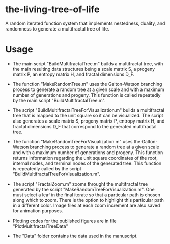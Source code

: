 # the-living-tree-of-life

A random iterated function system that implements nestedness, duality, and randomness to generate a multifractal tree of life.

# Usage

* The main script "BuildMultifractalTree.m" builds a multifractal tree, with the main resulting data structures being a scale matrix S, a progeny matrix P, an entropy matrix H, and fractal dimensions D_F.

* The function "MakeRandomTree.m" uses the Galton-Watson branching process to generate a random tree at a given scale and with a maximum number of generations and progeny. This function is called repeatedly by the main script "BuildMultifractalTree.m".

* The script "BuildMultifractalTreeForVisualization.m" builds a multifractal tree that is mapped to the unit square so it can be visualized. The script also generates a scale matrix S, progeny matrix P, entropy matrix H, and fractal dimensions D_F that correspond to the generated multifractal tree.

* The function "MakeRandomTreeForVisualization.m" uses the Galton-Watson branching process to generate a random tree at a given scale and with a maximum number of generations and progeny. This function returns information regarding the unit square coordinates of the root, internal nodes, and terminal nodes of the generated tree. This function is repeatedly called by the script "BuildMultifractalTreeForVisualization.m".

* The script "FractalZoom.m" zooms throught the multifractal tree generated by the script "MakeRandomTreeForVisualization.m". One must select a leaf in the final iterate so that a particular path is chosen along which to zoom. There is the option to highlight this particular path in a different color. Image files at each zoom increment are also saved for animation purposes.

* Plotting codes for the published figures are in file "PlotMultifractalTreeData"

* The "Data" folder contains the data used in the manuscript. 

